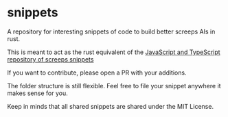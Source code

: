 # snippets
A repository for interesting snippets of code to build better screeps AIs in rust.

This is meant to act as the rust equivalent of the [JavaScript and TypeScript repository of screeps snippets](https://github.com/screepers/screeps-snippets)

If you want to contribute, please open a PR with your additions.

The folder structure is still flexible. Feel free to file your snippet anywhere it makes sense for you.

Keep in minds that all shared snippets are shared under the MIT License.
